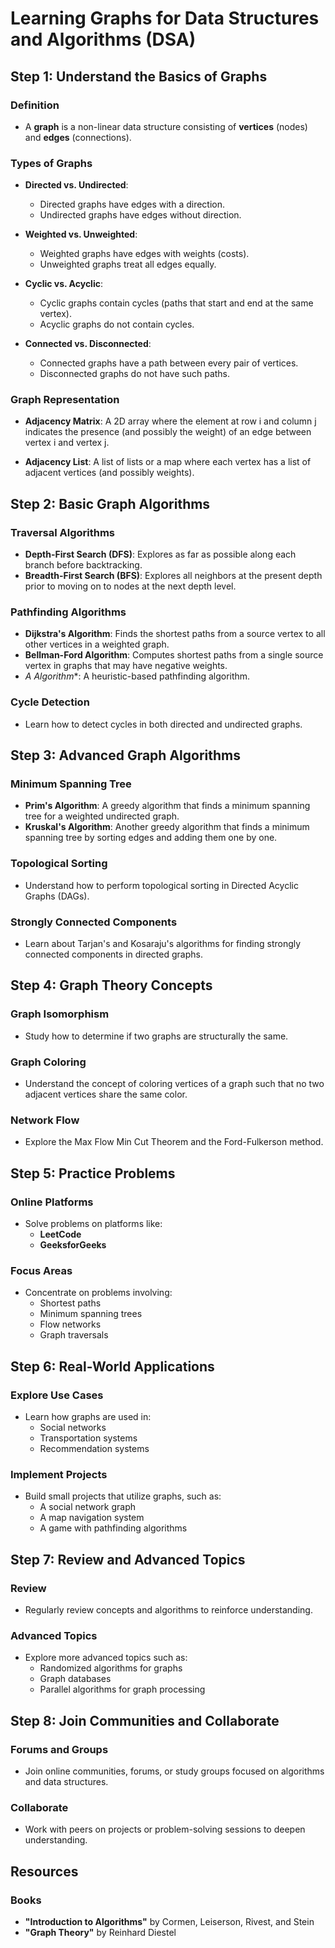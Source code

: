# Learning Graphs for Data Structures and Algorithms (DSA)

## Step 1: Understand the Basics of Graphs

### Definition
- A **graph** is a non-linear data structure consisting of **vertices** (nodes) and **edges** (connections).

### Types of Graphs
- **Directed vs. Undirected**: 
  - Directed graphs have edges with a direction.
  - Undirected graphs have edges without direction.
  
- **Weighted vs. Unweighted**: 
  - Weighted graphs have edges with weights (costs).
  - Unweighted graphs treat all edges equally.
  
- **Cyclic vs. Acyclic**: 
  - Cyclic graphs contain cycles (paths that start and end at the same vertex).
  - Acyclic graphs do not contain cycles.

- **Connected vs. Disconnected**: 
  - Connected graphs have a path between every pair of vertices.
  - Disconnected graphs do not have such paths.

### Graph Representation
- **Adjacency Matrix**: A 2D array where the element at row i and column j indicates the presence (and possibly the weight) of an edge between vertex i and vertex j.
  
- **Adjacency List**: A list of lists or a map where each vertex has a list of adjacent vertices (and possibly weights).

## Step 2: Basic Graph Algorithms

### Traversal Algorithms
- **Depth-First Search (DFS)**: Explores as far as possible along each branch before backtracking.
- **Breadth-First Search (BFS)**: Explores all neighbors at the present depth prior to moving on to nodes at the next depth level.

### Pathfinding Algorithms
- **Dijkstra's Algorithm**: Finds the shortest paths from a source vertex to all other vertices in a weighted graph.
- **Bellman-Ford Algorithm**: Computes shortest paths from a single source vertex in graphs that may have negative weights.
- **A* Algorithm**: A heuristic-based pathfinding algorithm.

### Cycle Detection
- Learn how to detect cycles in both directed and undirected graphs.

## Step 3: Advanced Graph Algorithms

### Minimum Spanning Tree
- **Prim's Algorithm**: A greedy algorithm that finds a minimum spanning tree for a weighted undirected graph.
- **Kruskal's Algorithm**: Another greedy algorithm that finds a minimum spanning tree by sorting edges and adding them one by one.

### Topological Sorting
- Understand how to perform topological sorting in Directed Acyclic Graphs (DAGs).

### Strongly Connected Components
- Learn about Tarjan's and Kosaraju's algorithms for finding strongly connected components in directed graphs.

## Step 4: Graph Theory Concepts

### Graph Isomorphism
- Study how to determine if two graphs are structurally the same.

### Graph Coloring
- Understand the concept of coloring vertices of a graph such that no two adjacent vertices share the same color.

### Network Flow
- Explore the Max Flow Min Cut Theorem and the Ford-Fulkerson method.

## Step 5: Practice Problems

### Online Platforms
- Solve problems on platforms like:
  - **LeetCode**
  - **GeeksforGeeks**

### Focus Areas
- Concentrate on problems involving:
  - Shortest paths
  - Minimum spanning trees
  - Flow networks
  - Graph traversals

## Step 6: Real-World Applications

### Explore Use Cases
- Learn how graphs are used in:
  - Social networks
  - Transportation systems
  - Recommendation systems

### Implement Projects
- Build small projects that utilize graphs, such as:
  - A social network graph
  - A map navigation system
  - A game with pathfinding algorithms

## Step 7: Review and Advanced Topics

### Review
- Regularly review concepts and algorithms to reinforce understanding.

### Advanced Topics
- Explore more advanced topics such as:
  - Randomized algorithms for graphs
  - Graph databases
  - Parallel algorithms for graph processing

## Step 8: Join Communities and Collaborate

### Forums and Groups
- Join online communities, forums, or study groups focused on algorithms and data structures.

### Collaborate
- Work with peers on projects or problem-solving sessions to deepen understanding.

## Resources

### Books
- **"Introduction to Algorithms"** by Cormen, Leiserson, Rivest, and Stein
- **"Graph Theory"** by Reinhard Diestel